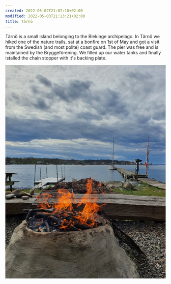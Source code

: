 ```yaml
---
created: 2022-05-02T21:07:18+02:00
modified: 2022-05-03T21:13:21+02:00
title: Tärnö
---
```


Tärnö is a small island belonging to the Blekinge archipelago. In Tärnö we hiked one of the nature trails, sat at a bonfire on 1st of May and got a visit from the Swedish (and most polite) coast guard. The pier was free and is maintained by the Bryggeförening. We filled up our water tanks and finally istalled the chain stopper with it's backing plate.

![Image](../2022/cd6cc7c6fb930fbe1ef0ef8960fc13bb.jpg)
